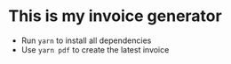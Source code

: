 # This is my invoice generator

- Run `yarn` to install all dependencies
- Use `yarn pdf` to create the latest invoice
